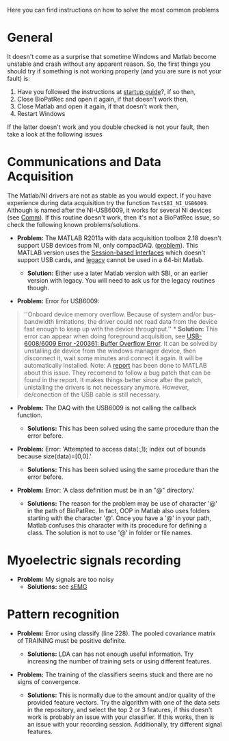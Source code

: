 Here you can find instructions on how to solve the most common problems

# General #

It doesn't come as a surprise that sometime Windows and Matlab become unstable and crash without any apparent reason. So, the first things you should try if something is not working properly (and you are sure is not your fault) is:

  1. Have you followed the instructions at [startup guide](BioPatRec_StartupGuide.md)?, if so then,
  1. Close BioPatRec and open it again, if that doesn't work then,
  1. Close Matlab and open it again, if that doesn't work then,
  1. Restart Windows

If the latter doesn't work and you double checked is not your fault, then take a look at the following issues

# Communications and Data Acquisition #

The Matlab/NI drivers are not as stable as you would expect. If you have experience during data acquisition try the function `TestSBI_NI_USB6009`. Although is named after the NI-USB6009, it works for several NI devices (see [Comm](Comm.md)). If this routine doesn't work, then it's not a BioPatRec issue, so check the following known problems/solutions.

  * **Problem:** The MATLAB R2011a with data acquisition toolbox 2.18 doesn't support USB devices from NI, only compacDAQ. ([problem](http://www.mathworks.se/matlabcentral/answers/11333-ni-daq-usb-6351-problem-on-win64-platform)). This MATLAB version uses the [Session-based Interfaces](http://www.mathworks.se/help/toolbox/daq/bskx95j.html) which doesn't support USB cards, and [legacy](http://www.mathworks.se/help/toolbox/daq/ref/analoginput.html) cannot be used in a 64-bit Matlab.
    * **Solution:** Either use a later Matlab version with SBI, or an earlier version with legacy. You will need to ask us for the legacy routines though.

  * **Problem:** Error for USB6009:
> ''Onboard device memory overflow. Because of system and/or bus-bandwidth limitations, the driver could not read data from the device fast enough to keep up with the device throughput.''
    * **Solution:** This error can appear when doing foreground acquisition, see [USB-6008/6009 Error -200361: Buffer Overflow Error](http://digital.ni.com/public.nsf/allkb/611475F9BE62881E86256FDC0062B1BB). It can be solved by unstalling de device from the windows manager device, then disconnect it, wait some minutes and connect it again. It will be automatically installed.
> Note: A [report](http://www.mathworks.se/matlabcentral/answers/27596-onboard-device-memory-overflow-because-of-system-and-or-bus-bandwidth-limitations-the-driver-could) has been done to MATLAB about this issue. They recomend to follow a bug patch that can be found in the report. It makes things better since after the patch, unistalling the drivers is not necessary anymore. However, de/conection of the USB cable is still necessary.

  * **Problem:** The DAQ with the USB6009 is not calling the callback function.
    * **Solutions:** This has been solved using the same procedure than the error before.

  * **Problem:** Error: 'Attempted to access data(:,1); index out of bounds because size(data)=[0,0].'
    * **Solutions:** This has been solved using the same procedure than the error before.

  * **Problem:** Error: 'A class definition must be in an "@" directory.'
    * **Solutions:** The reason for the problem may be use of character '@' in the path of BioPatRec. In fact, OOP in Matlab also uses folders starting with the character '@'. Once you have a '@' in your path, Matlab confuses this character with its procedure for defining a class. The solution is not to use '@' in folder or file names.

# Myoelectric signals recording #

  * **Problem:** My signals are too noisy
    * **Solutions:** see [sEMG](sEMG.md)

# Pattern recognition #

  * **Problem:** Error using classify (line 228). The pooled covariance matrix of TRAINING must be positive definite.
    * **Solutions:** LDA can has not enough useful information. Try increasing the number of training sets or using different features.

  * **Problem:** The training of the classifiers seems stuck and there are no signs of convergence.
    * **Solutions:** This is normally due to the amount and/or quality of the provided feature vectors. Try the algorithm with one of the data sets in the repository, and select the top 2 or 3 features, if this doesn't work is probably an issue with your classifier. If this works, then is an issue with your recording session. Additionally, try different signal features.